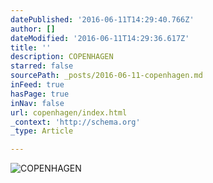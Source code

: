 ```yaml
---
datePublished: '2016-06-11T14:29:40.766Z'
author: []
dateModified: '2016-06-11T14:29:36.617Z'
title: ''
description: COPENHAGEN
starred: false
sourcePath: _posts/2016-06-11-copenhagen.md
inFeed: true
hasPage: true
inNav: false
url: copenhagen/index.html
_context: 'http://schema.org'
_type: Article

---
```

![COPENHAGEN](https://the-grid-user-content.s3-us-west-2.amazonaws.com/5bab369b-2d54-4f3e-ab01-2227cefb4c35.jpg)
